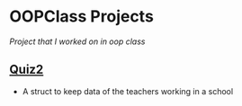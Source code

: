 # OOPClass Projects
_Project that I worked on in oop class_
## [Quiz2](somelinksinhere)
* A struct to keep data of the teachers working in a school


